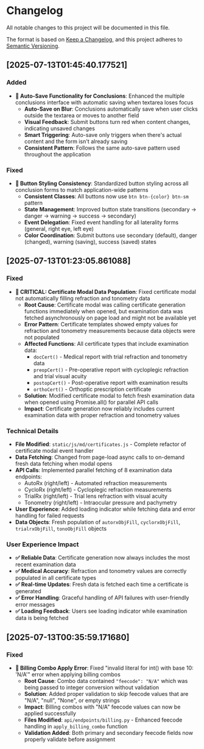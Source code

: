 # Changelog

All notable changes to this project will be documented in this file.

The format is based on [Keep a Changelog](https://keepachangelog.com/en/1.0.0/),
and this project adheres to [Semantic Versioning](https://semver.org/spec/v2.0.0.html).

## [2025-07-13T01:45:40.177521]

### Added

- **🔄 Auto-Save Functionality for Conclusions**: Enhanced the multiple conclusions interface with automatic saving when textarea loses focus
  - **Auto-Save on Blur**: Conclusions automatically save when user clicks outside the textarea or moves to another field
  - **Visual Feedback**: Submit buttons turn red when content changes, indicating unsaved changes
  - **Smart Triggering**: Auto-save only triggers when there's actual content and the form isn't already saving
  - **Consistent Pattern**: Follows the same auto-save pattern used throughout the application

### Fixed

- **🎨 Button Styling Consistency**: Standardized button styling across all conclusion forms to match application-wide patterns
  - **Consistent Classes**: All buttons now use `btn btn-{color} btn-sm` pattern
  - **State Management**: Improved button state transitions (secondary → danger → warning → success → secondary)
  - **Event Delegation**: Fixed event handling for all laterality forms (general, right eye, left eye)
  - **Color Coordination**: Submit buttons use secondary (default), danger (changed), warning (saving), success (saved) states

## [2025-07-13T01:23:05.861088]

### Fixed

- **🚨 CRITICAL: Certificate Modal Data Population**: Fixed certificate modal not automatically filling refraction and tonometry data
  - **Root Cause**: Certificate modal was calling certificate generation functions immediately when opened, but examination data was fetched asynchronously on page load and might not be available yet
  - **Error Pattern**: Certificate templates showed empty values for refraction and tonometry measurements because data objects were not populated
  - **Affected Functions**: All certificate types that include examination data:
    - `docCert()` - Medical report with trial refraction and tonometry data
    - `preopCert()` - Pre-operative report with cycloplegic refraction and trial visual acuity
    - `postopCert()` - Post-operative report with examination results
    - `orthoCert()` - Orthoptic prescription certificate
  - **Solution**: Modified certificate modal to fetch fresh examination data when opened using Promise.all() for parallel API calls
  - **Impact**: Certificate generation now reliably includes current examination data with proper refraction and tonometry values

### Technical Details

- **File Modified**: `static/js/md/certificates.js` - Complete refactor of certificate modal event handler
- **Data Fetching**: Changed from page-load async calls to on-demand fresh data fetching when modal opens
- **API Calls**: Implemented parallel fetching of 8 examination data endpoints:
  - AutoRx (right/left) - Automated refraction measurements
  - CycloRx (right/left) - Cycloplegic refraction measurements  
  - TrialRx (right/left) - Trial lens refraction with visual acuity
  - Tonometry (right/left) - Intraocular pressure and pachymetry
- **User Experience**: Added loading indicator while fetching data and error handling for failed requests
- **Data Objects**: Fresh population of `autorxObjFill`, `cyclorxObjFill`, `trialrxObjFill`, `tonoObjFill` objects

### User Experience Impact

- **✅ Reliable Data**: Certificate generation now always includes the most recent examination data
- **✅ Medical Accuracy**: Refraction and tonometry values are correctly populated in all certificate types
- **✅ Real-time Updates**: Fresh data is fetched each time a certificate is generated
- **✅ Error Handling**: Graceful handling of API failures with user-friendly error messages
- **✅ Loading Feedback**: Users see loading indicator while examination data is being fetched

## [2025-07-13T00:35:59.171680]

### Fixed

- **🔧 Billing Combo Apply Error**: Fixed "invalid literal for int() with base 10: 'N/A'" error when applying billing combos
  - **Root Cause**: Combo data contained `"feecode": "N/A"` which was being passed to integer conversion without validation
  - **Solution**: Added proper validation to skip feecode values that are "N/A", "null", "None", or empty strings
  - **Impact**: Billing combos with "N/A" feecode values can now be applied successfully
  - **Files Modified**: `api/endpoints/billing.py` - Enhanced feecode handling in `apply_billing_combo` function
  - **Validation Added**: Both primary and secondary feecode fields now properly validate before assignment


